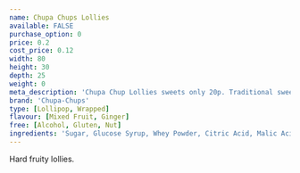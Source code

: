 ```yaml
---
name: Chupa Chups Lollies
available: FALSE
purchase_option: 0
price: 0.2
cost_price: 0.12
width: 80
height: 30
depth: 25
weight: 0
meta_description: 'Chupa Chup Lollies sweets only 20p. Traditional sweets and more at Humbugs Confectionery Store. Specialists in satisfying your sweet tooth!'
brand: 'Chupa-Chups'
type: [Lollipop, Wrapped]
flavour: [Mixed Fruit, Ginger]
free: [Alcohol, Gluten, Nut]
ingredients: 'Sugar, Glucose Syrup, Whey Powder, Citric Acid, Malic Acid, Concentrated Fruit Puree (3%) (Apple, Cherry, Raspberry, Pineapple, Lime, Lemon, Strawberry, Peach, Banana, Orange, Blueberry, Blackberry), Flavouring, Inulin, Skimmed Milk Powder, Skimmed Milk Yoghurt Powder, Calcium Lactate, Salt, Barley Malt Extract, E162, E160C, E100, E163'
---
```

Hard fruity lollies.
